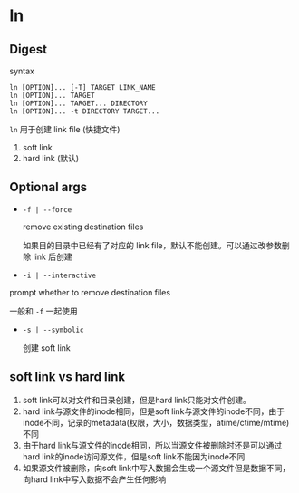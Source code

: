 # ln

## Digest

syntax

```
ln [OPTION]... [-T] TARGET LINK_NAME
ln [OPTION]... TARGET
ln [OPTION]... TARGET... DIRECTORY
ln [OPTION]... -t DIRECTORY TARGET...
```

`ln` 用于创建 link file (快捷文件)

1. soft link
2. hard link (默认)

## Optional args

- `-f | --force`

  remove existing destination files

  如果目的目录中已经有了对应的 link file，默认不能创建。可以通过改参数删除 link 后创建

-  `-i | --interactive`

  prompt whether to remove destination files

  一般和 `-f` 一起使用

- `-s | --symbolic`

  创建 soft link

## soft link vs hard link

1. soft link可以对文件和目录创建，但是hard link只能对文件创建。
2. hard link与源文件的inode相同，但是soft link与源文件的inode不同，由于inode不同，记录的metadata(权限，大小，数据类型，atime/ctime/mtime)不同
3. 由于hard link与源文件的inode相同，所以当源文件被删除时还是可以通过hard link的inode访问源文件，但是soft link不能因为inode不同
4. 如果源文件被删除，向soft link中写入数据会生成一个源文件但是数据不同，向hard link中写入数据不会产生任何影响
